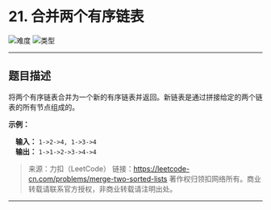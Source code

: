 # 21. 合并两个有序链表

![难度](https://img.shields.io/badge/难度-简单-5cb85c.svg?logo=leetcode&style=flat)  ![类型](https://img.shields.io/badge/类型-链表-violet.svg?style=flat)

---

## 题目描述

将两个有序链表合并为一个新的有序链表并返回。新链表是通过拼接给定的两个链表的所有节点组成的。 

**示例：**

&emsp;**输入：** `1->2->4, 1->3->4`  
&emsp;**输出：** `1->1->2->3->4->4`

> 来源：力扣（LeetCode）
> 链接：https://leetcode-cn.com/problems/merge-two-sorted-lists
> 著作权归领扣网络所有。商业转载请联系官方授权，非商业转载请注明出处。

---
